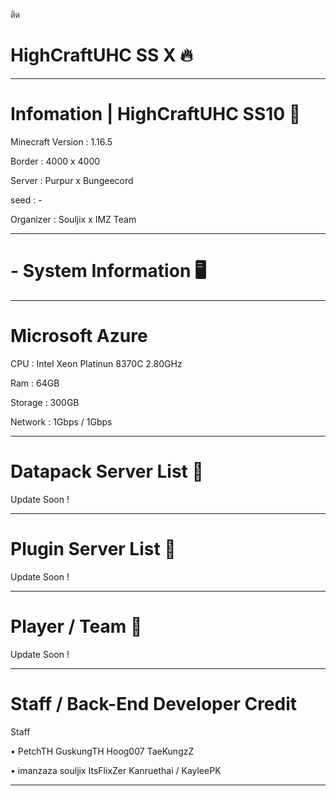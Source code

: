ติด                                                                                                                                       
# HighCraftUHC SS X 🔥
________________________________________________________________________________
# Infomation | HighCraftUHC SS10 📡

Minecraft Version : 1.16.5

Border :  4000 x 4000

Server : Purpur x Bungeecord

seed : -

Organizer : Souljix x IMZ Team 
________________________________________________________________________________
# - System Information 🖥️
________________________________________________________________________________
# Microsoft Azure

CPU : Intel Xeon Platinun 8370C 2.80GHz

Ram : 64GB

Storage : 300GB

Network : 1Gbps / 1Gbps

________________________________________________________________________________
# Datapack Server List 📃

Update Soon !
________________________________________________________________________________
# Plugin Server List 📃

Update Soon !
________________________________________________________________________________
# Player / Team 📃

Update Soon !
________________________________________________________________________________

# Staff / Back-End Developer Credit

Staff

 • PetchTH   GuskungTH   Hoog007   TaeKungzZ

 • imanzaza  souljix     ItsFlixZer    Kanruethai / KayleePK

________________________________________________________________________________

